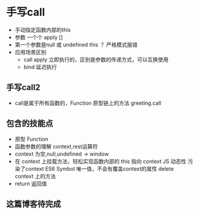 # 手写call

- 手动指定函数内部的this
- 参数 一个个 apply []
- 第一个参数是null 或 undefined this ？
  严格模式报错
- 应用场景区别
  - call apply 立即执行的，区别是参数的传递方式，可以互换使用
  - bind 延迟执行

## 手写call2

- call是属于所有函数的，Function 原型链上的方法
  greeting.call

## 包含的技能点

- 原型 Function
- 函数参数的理解
  context,rest运算符
- context 为空,null,undefined -> window
- 在 context 上挂载方法，轻松实现函数内部的 this 指向 context
  JS 动态性 污染了context
  ES6 Symbol 唯一值，不会有覆盖context的属性
  delete context 上的方法
- return 返回值

## 这篇博客待完成
